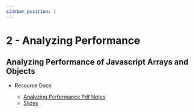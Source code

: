 ```yaml
---
sidebar_position: 1
---
```


# 2 - Analyzing Performance

## Analyzing Performance of Javascript Arrays and Objects

- Resource Docs

  - [Analyzing Performance Pdf Notes](https://github.com/pravn27/ds-algo-tech-doc/blob/master/docs/ds-algo-course-tutorials/from-colt-steele/readerDoc/pdf-docs/03-pdf-slides-big-o-of-arrays-and-objects.pdf)
  - [Slides](https://cs.slides.com/colt_steele/built-in-data-structures-25)

